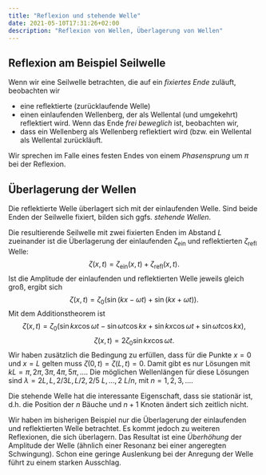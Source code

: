 ```yaml
---
title: "Reflexion und stehende Welle"
date: 2021-05-10T17:31:26+02:00
description: "Reflexion von Wellen, Überlagerung von Wellen"
---
```


## Reflexion am Beispiel Seilwelle
Wenn wir eine Seilwelle betrachten, die auf ein *fixiertes Ende* zuläuft, beobachten wir
   * eine reflektierte  (zurücklaufende Welle)
   * einen einlaufenden Wellenberg, der als Wellental (und umgekehrt) reflektiert
     wird.
Wenn das Ende *frei beweglich* ist, beobachten wir,
   * dass ein Wellenberg als Wellenberg reflektiert wird (bzw. ein Wellental als Wellental zurückläuft.

Wir sprechen im Falle eines festen Endes von einem _Phasensprung_ um $\pi$ bei
der Reflexion. 

## Überlagerung der Wellen
Die reflektierte Welle überlagert sich mit der einlaufenden Welle. Sind beide 
Enden der Seilwelle fixiert, bilden sich ggfs. _stehende Wellen_.

Die resultierende Seilwelle mit zwei fixierten Enden im Abstand
$L$ zueinander ist die Überlagerung der einlaufenden $\zeta_\mathrm{ein}$ und
reflektierten $\zeta_\mathrm{refl}$ Welle:
$$ \zeta(x,t) = \zeta_\mathrm{ein}(x,t) + \zeta_\mathrm{refl}(x,t).$$
Ist die Amplitude der einlaufenden und reflektierten Welle jeweils gleich groß,
ergibt sich 
$$ \zeta(x,t) = \zeta_0 (\sin (kx - \omega t) + \sin(kx+\omega t)).$$
Mit dem Additionstheorem ist
$$ \zeta(x,t) = \zeta_0 (\sin kx \cos \omega t - \sin\omega t \cos kx
                       + \sin kx \cos \omega t + \sin\omega t \cos kx),$$
$$ \zeta(x,t) = 2 \zeta_0 \sin kx \cos \omega t.$$
Wir haben zusätzlich die Bedingung zu erfüllen, dass für die Punkte $x=0$
und $x=L$ gelten muss $\zeta(0,t)=\zeta(L,t)=0$. Damit gibt es nur Lösungen mit
$kL = \pi, 2\pi, 3\pi, 4\pi, 5\pi, \ldots$. Die möglichen Wellenlängen für
diese Lösungen sind $\lambda = 2L, L, 2/3 L, L/2, 2/5~L, \ldots, 2~L/n$, mit
$n={1,2,3,\ldots}$.  
 
Die stehende Welle hat die interessante Eigenschaft, dass sie stationär ist, d.h.
die Position der $n$ Bäuche und $n+1$ Knoten ändert sich zeitlich nicht. 

Wir haben im bisherigen Beispiel nur die Überlagerung der einlaufenden und
reflektierten Welle betrachtet. Es kommt jedoch zu weiteren Reflexionen, die
sich überlagern. Das
Resultat ist eine _Überhöhung_ der Amplitude der Welle (ähnlich einer
Resonanz bei einer angeregten Schwingung). Schon eine geringe
Auslenkung bei der Anregung der Welle führt zu einem starken Ausschlag. 
